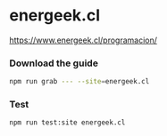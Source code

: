 # energeek.cl

https://www.energeek.cl/programacion/

### Download the guide

```sh
npm run grab --- --site=energeek.cl
```

### Test

```sh
npm run test:site energeek.cl
```
